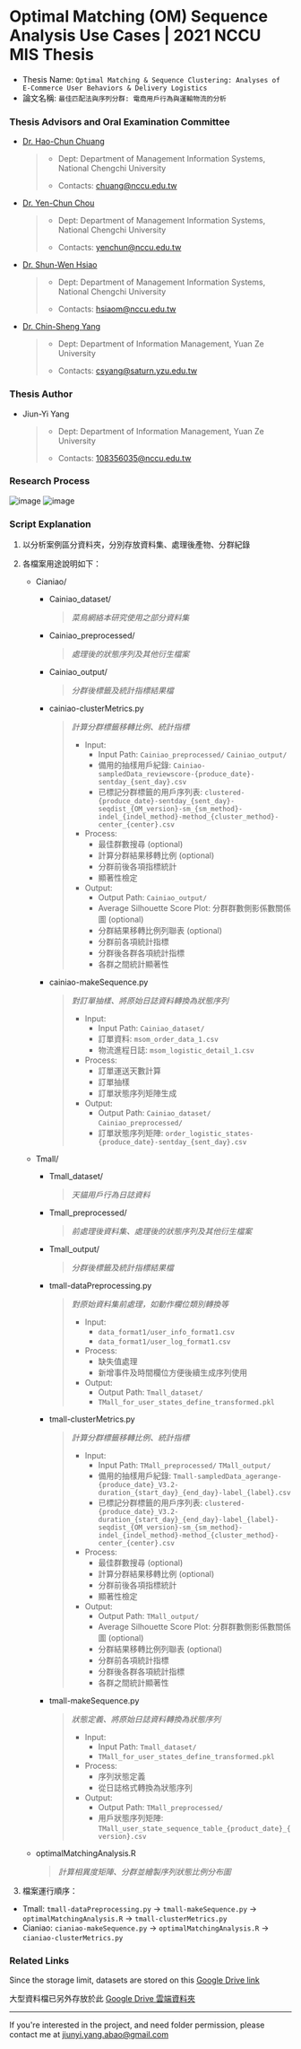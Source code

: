 # Optimal Matching (OM) Sequence Analysis Use Cases | 2021 NCCU MIS Thesis
- Thesis Name: `Optimal Matching & Sequence Clustering: Analyses of E-Commerce User Behaviors & Delivery Logistics`
- 論文名稱: `最佳匹配法與序列分群: 電商用戶行為與運輸物流的分析`

### Thesis Advisors and Oral Examination Committee
- [Dr. Hao-Chun Chuang]
    > - Dept: Department of Management Information Systems, National Chengchi University
    > 
    > - Contacts: chuang@nccu.edu.tw
- [Dr. Yen-Chun Chou]
    > - Dept: Department of Management Information Systems, National Chengchi University
    > 
    > - Contacts: yenchun@nccu.edu.tw
- [Dr. Shun-Wen Hsiao]
    > - Dept: Department of Management Information Systems, National Chengchi University
    > 
    > - Contacts: hsiaom@nccu.edu.tw
- [Dr. Chin-Sheng Yang]
    > - Dept: Department of Information Management, Yuan Ze University
    > 
    > - Contacts: csyang@saturn.yzu.edu.tw

### Thesis Author
- Jiun-Yi Yang
    > - Dept: Department of Information Management, Yuan Ze University
    > 
    > - Contacts: 108356035@nccu.edu.tw

### Research Process
![image](https://i.imgur.com/qyRw0As.jpg)
![image](https://i.imgur.com/nYhv2Jf.jpg)

### Script Explanation
1. 以分析案例區分資料夾，分別存放資料集、處理後產物、分群紀錄
2. 各檔案用途說明如下：
    - Cianiao/  
        - Cainiao_dataset/
            > *菜鳥網絡本研究使用之部分資料集*

        - Cainiao_preprocessed/   
            > *處理後的狀態序列及其他衍生檔案*
            
        - Cainiao_output/   
            > *分群後標籤及統計指標結果檔*

        - cainiao-clusterMetrics.py
            > *計算分群標籤移轉比例、統計指標*
            > - Input:
            >   - Input Path: `Cainiao_preprocessed/` `Cainiao_output/`
            >   - 備用的抽樣用戶紀錄: `Cainiao-sampledData_reviewscore-{produce_date}-sentday_{sent_day}.csv`
            >   - 已標記分群標籤的用戶序列表: `clustered-{produce_date}-sentday_{sent_day}-seqdist_{OM_version}-sm_{sm_method}-indel_{indel_method}-method_{cluster_method}-center_{center}.csv`
            > - Process:
            >   - 最佳群數搜尋 (optional)
            >   - 計算分群結果移轉比例 (optional)
            >   - 分群前後各項指標統計
            >   - 顯著性檢定
            > - Output:
            >   - Output Path: `Cainiao_output/`
            >   - Average Silhouette Score Plot: 分群群數側影係數關係圖 (optional)
            >   - 分群結果移轉比例列聯表 (optional)
            >   - 分群前各項統計指標
            >   - 分群後各群各項統計指標
            >   - 各群之間統計顯著性
                    
        - cainiao-makeSequence.py 
            > *對訂單抽樣、將原始日誌資料轉換為狀態序列*
            > - Input: 
            >   - Input Path: `Cainiao_dataset/` 
            >   - 訂單資料: `msom_order_data_1.csv` 
            >   - 物流進程日誌: `msom_logistic_detail_1.csv` 
            > - Process:
            >   - 訂單運送天數計算 
            >   - 訂單抽樣 
            >   - 訂單狀態序列矩陣生成 
            > - Output:   
            >   - Output Path: `Cainiao_dataset/` `Cainiao_preprocessed/` 
            >   - 訂單狀態序列矩陣: `order_logistic_states-{produce_date}-sentday_{sent_day}.csv`    
            
    - Tmall/
        - Tmall_dataset/
            > *天貓用戶行為日誌資料*
        
        - Tmall_preprocessed/
            > *前處理後資料集、處理後的狀態序列及其他衍生檔案*
        
        - Tmall_output/
            > *分群後標籤及統計指標結果檔*
        
        - tmall-dataPreprocessing.py
            > *對原始資料集前處理，如動作欄位類別轉換等*
            > - Input:
            >   - `data_format1/user_info_format1.csv`
            >   - `data_format1/user_log_format1.csv`
            > - Process:
            >   - 缺失值處理
            >   - 新增事件及時間欄位方便後續生成序列使用
            > - Output:  
            >   - Output Path: `Tmall_dataset/`
            >   - `TMall_for_user_states_define_transformed.pkl`

        - tmall-clusterMetrics.py
            > *計算分群標籤移轉比例、統計指標*
            > - Input:
            >   - Input Path: `TMall_preprocessed/` `TMall_output/`
            >   - 備用的抽樣用戶紀錄: `Tmall-sampledData_agerange-{produce_date}_V3.2-duration_{start_day}_{end_day}-label_{label}.csv`
            >   - 已標記分群標籤的用戶序列表: `clustered-{produce_date}_V3.2-duration_{start_day}_{end_day}-label_{label}-seqdist_{OM_version}-sm_{sm_method}-indel_{indel_method}-method_{cluster_method}-center_{center}.csv`
            > - Process:
            >   - 最佳群數搜尋 (optional)
            >   - 計算分群結果移轉比例 (optional)
            >   - 分群前後各項指標統計
            >   - 顯著性檢定
            > - Output:
            >   - Output Path: `TMall_output/`
            >   - Average Silhouette Score Plot: 分群群數側影係數關係圖 (optional)
            >   - 分群結果移轉比例列聯表 (optional)
            >   - 分群前各項統計指標
            >   - 分群後各群各項統計指標
            >   - 各群之間統計顯著性
            
        - tmall-makeSequence.py   
            > *狀態定義、將原始日誌資料轉換為狀態序列*
            > - Input:
            >   - Input Path: `Tmall_dataset/`
            >   - `TMall_for_user_states_define_transformed.pkl`
            > - Process:
            >   - 序列狀態定義
            >   - 從日誌格式轉換為狀態序列
            > - Output:
            >   - Output Path: `TMall_preprocessed/`
            >   - 用戶狀態序列矩陣: `TMall_user_state_sequence_table_{product_date}_{version}.csv`

    - optimalMatchingAnalysis.R
        > *計算相異度矩陣、分群並繪製序列狀態比例分布圖*

3. 檔案運行順序：

- Tmall: `tmall-dataPreprocessing.py` &#8594; `tmall-makeSequence.py` &#8594; `optimalMatchingAnalysis.R` &#8594; `tmall-clusterMetrics.py`
- Cianiao: `cianiao-makeSequence.py` &#8594; `optimalMatchingAnalysis.R` &#8594; `cianiao-clusterMetrics.py`


### Related Links
Since the storage limit, datasets are stored on this [Google Drive link]

大型資料檔已另外存放於此 [Google Drive 雲端資料夾]

---

If you're interested in the project, and need folder permission, please contact me at [jiunyi.yang.abao@gmail.com]


<!-- superlink reference -->

[Dr. Hao-Chun Chuang]: https://mis2.nccu.edu.tw/en/Faculty/Faculty_01/%E8%8E%8A-%E7%9A%93%E9%88%9E-68290166
[Dr. Yen-Chun Chou]: https://mis2.nccu.edu.tw/en/Faculty/Faculty_01/YEN-CHUN-CHOU-53848898
[Dr. Shun-Wen Hsiao]: https://mis2.nccu.edu.tw/en/Faculty/Faculty_01/Shun-Wen-Hsiao-19738494
[Dr. Chin-Sheng Yang]: https://www.mis.yzu.edu.tw/teacher_profile.aspx?lang=cht&pid=1075&tchid=022&leng=en
[Google Drive 雲端資料夾]: https://drive.google.com/drive/folders/1xNEHPtwk44GFA31XsaXaHlXCbkUUqMmm?usp=sharing
[Google Drive link]: https://drive.google.com/drive/folders/1xNEHPtwk44GFA31XsaXaHlXCbkUUqMmm?usp=sharing
[jiunyi.yang.abao@gmail.com]: jiunyi.yang.abao@gmail.com

<!-- use this webapp to convert to pdf: https://md2pdf.netlify.app/ -->